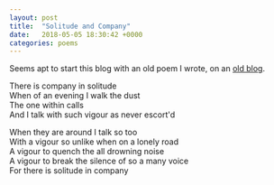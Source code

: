 ```yaml
---
layout: post
title:  "Solitude and Company"
date:   2018-05-05 18:30:42 +0000
categories: poems 
---
```


Seems apt to start this blog with an old poem I wrote, on an [old
blog][thelousywriter].

  There is company in solitude  
  When of an evening I walk the dust  
  The one within calls  
  And I talk with such vigour as never escort'd  

  When they are around I talk so too  
  With a vigour so unlike when on a lonely road  
  A vigour to quench the all drowning noise  
  A vigour to break the silence of so a many voice  
  For there is solitude in company

[thelousywriter]: https://thelousywriter.blogspot.com

